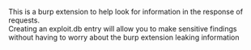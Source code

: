 This is a burp extension to help look for information in the response of requests.<br>
Creating an exploit.db entry will allow you to make sensitive findings without having to worry about the burp extension leaking information
